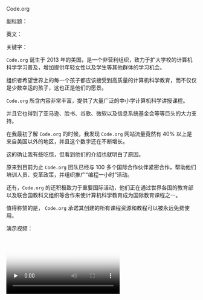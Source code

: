 Code.org

副标题：

英文：

关键字：



`Code.org` 诞生于 2013 年的美国，是一个非营利组织，致力于扩大学校的计算机科学学习普及，增加提供年轻女性以及学生等其他群体的学习机会。

组织者希望世界上的每一个孩子都应该接受到高质量的计算机科学教育，而不仅仅是少数幸运的孩子，这也正是他们的愿景。

`Code.org` 所含内容非常丰富，提供了大量广泛的中小学计算机科学讲授课程。

并且它也得到了亚马逊、脸书、谷歌、微软以及信息系统基金会等等巨头的大力支持。



在我最初了解 `Code.org` 的时候，我发现 `Code.org` 网站流量竟然有 40% 以上是来自美国以外的地区，并且这个数字还在不断增长。

这的确让我有些吃惊，但看到他们的介绍也就明白了原因。

原来到目前为止 `Code.org` 团队已经与 100 多个国际合作伙伴紧密合作，帮助他们培训人员、变革政策，并组织推广“编程一小时”活动。

还有，`Code.org` 的还积极致力于重要国际活动，他们正在通过世界各国的教育部以及联合国教科文组织等合作来使计算机科学教育成为国际教育课程之一。



值得称赞的是， `Code.org` 承诺其创建的所有课程资源和教程可以被永远免费使用。





演示视频：

<video id="video" controls="" preload="none" poster="封面">
      <source id="mp4" src="https://videos.code.org/2014/C1-happy-maps-unplugged.mp4" type="video/mp4">
</videos>



